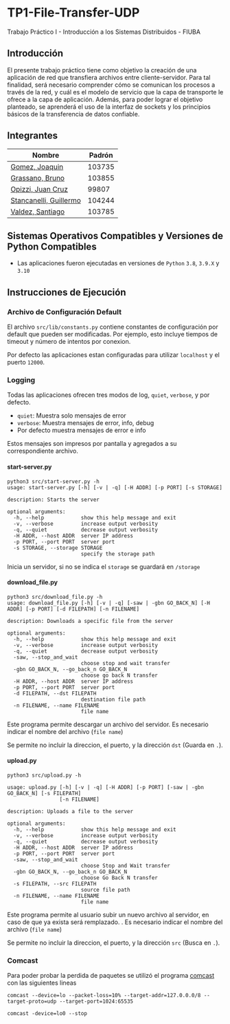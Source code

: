 # TP1-File-Transfer-UDP

Trabajo Práctico I - Introducción a los Sistemas Distribuidos - FIUBA
## Introducción
El presente trabajo práctico tiene como objetivo la creación de una aplicación de red que transfiera archivos entre cliente-servidor. 
Para tal finalidad, será necesario comprender cómo se comunican los procesos a través de la red, y cuál es el modelo de servicio que la capa de transporte le ofrece a la capa de aplicación.
Además, para poder lograr el objetivo planteado, se aprenderá el uso de la interfaz de sockets y los principios básicos de la transferencia de datos confiable.

## Integrantes

| Nombre                                                        | Padrón |
| ------------------------------------------------------------- | ------ |
| [Gomez, Joaquin](https://github.com/joaqogomez)               | 103735 |
| [Grassano, Bruno](https://github.com/brunograssano)           | 103855 |
| [Opizzi, Juan Cruz](https://github.com/JuanOpizzi)            | 99807  |
| [Stancanelli, Guillermo](https://github.com/guillermo-st)     | 104244 |
| [Valdez, Santiago](https://github.com/SantiValdezUlzurrun)    | 103785 |

## Sistemas Operativos Compatibles y Versiones de Python Compatibles
* Las aplicaciones fueron ejecutadas en versiones de `Python` `3.8`, `3.9.X` y `3.10`

## Instrucciones de Ejecución

### Archivo de Configuración Default

El archivo `src/lib/constants.py` contiene constantes de configuración por default que pueden ser modificadas. Por ejemplo, esto incluye tiempos de timeout y número de intentos por conexion.

Por defecto las aplicaciones estan configuradas para utilizar `localhost` y el puerto `12000`.

### Logging
Todas las aplicaciones ofrecen tres modos de log, `quiet`, `verbose`, y por defecto.
* `quiet`: Muestra solo mensajes de error
* `verbose`: Muestra mensajes de error, info, debug
* Por defecto muestra mensajes de error e info

Estos mensajes son impresos por pantalla y agregados a su correspondiente archivo.

#### start-server.py

```
python3 src/start-server.py -h
usage: start-server.py [-h] [-v | -q] [-H ADDR] [-p PORT] [-s STORAGE]

description: Starts the server

optional arguments:
  -h, --help            show this help message and exit
  -v, --verbose         increase output verbosity
  -q, --quiet           decrease output verbosity
  -H ADDR, --host ADDR  server IP address
  -p PORT, --port PORT  server port
  -s STORAGE, --storage STORAGE
                        specify the storage path
```

Inicia un servidor, si no se indica el `storage` se guardará en `/storage` 

#### download_file.py

```
python3 src/download_file.py -h
usage: download_file.py [-h] [-v | -q] [-saw | -gbn GO_BACK_N] [-H ADDR] [-p PORT] [-d FILEPATH] [-n FILENAME]

description: Downloads a specific file from the server

optional arguments:
  -h, --help            show this help message and exit
  -v, --verbose         increase output verbosity
  -q, --quiet           decrease output verbosity
  -saw, --stop_and_wait
                        choose stop and wait transfer
  -gbn GO_BACK_N, --go_back_n GO_BACK_N
                        choose go back N transfer
  -H ADDR, --host ADDR  server IP address
  -p PORT, --port PORT  server port
  -d FILEPATH, --dst FILEPATH
                        destination file path
  -n FILENAME, --name FILENAME
                        file name
```

Este programa permite descargar un archivo del servidor. Es necesario indicar el nombre del archivo (`file name`)

Se permite no incluir la direccion, el puerto, y la dirección `dst` (Guarda en `.`).

#### upload.py

```
python3 src/upload.py -h

usage: upload.py [-h] [-v | -q] [-H ADDR] [-p PORT] [-saw | -gbn GO_BACK_N] [-s FILEPATH]
                 [-n FILENAME]

description: Uploads a file to the server

optional arguments:
  -h, --help            show this help message and exit
  -v, --verbose         increase output verbosity
  -q, --quiet           decrease output verbosity
  -H ADDR, --host ADDR  server IP address
  -p PORT, --port PORT  server port
  -saw, --stop_and_wait
                        choose Stop and Wait transfer
  -gbn GO_BACK_N, --go_back_n GO_BACK_N
                        choose Go Back N transfer
  -s FILEPATH, --src FILEPATH
                        source file path
  -n FILENAME, --name FILENAME
                        file name
```


Este programa permite al usuario subir un nuevo archivo al servidor, en caso de que ya exista será remplazado. . Es necesario indicar el nombre del archivo (`file name`)

Se permite no incluir la direccion, el puerto, y la dirección `src` (Busca en `.`).

### Comcast

Para poder probar la perdida de paquetes se utilizó el programa [comcast](https://github.com/tylertreat/comcast) con las siguientes lineas

```
comcast --device=lo --packet-loss=10% --target-addr=127.0.0.0/8 --target-proto=udp --target-port=1024:65535

comcast -device=lo0 --stop
```

